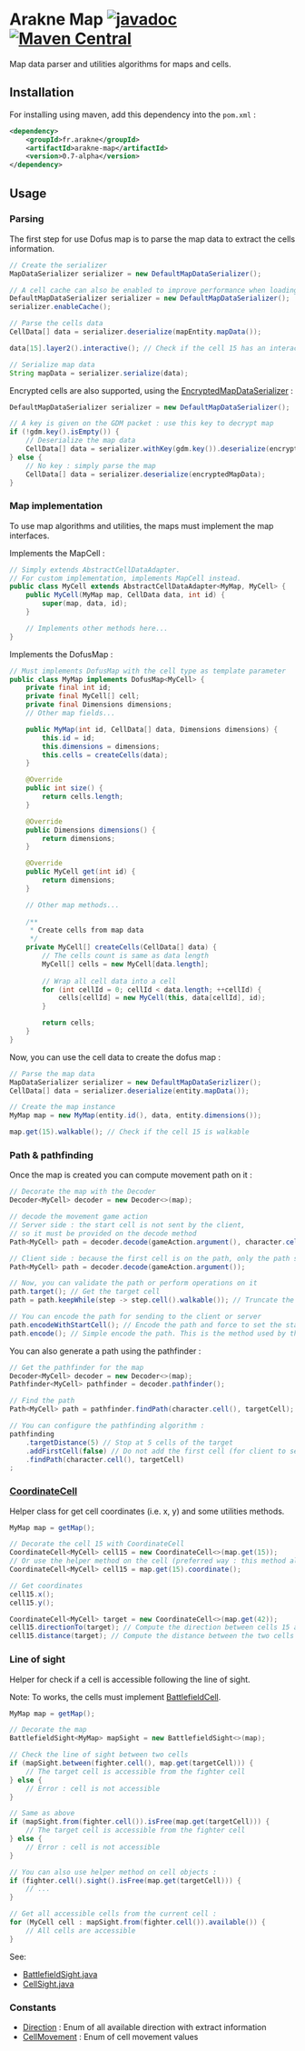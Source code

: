 # Arakne Map [![javadoc](https://javadoc.io/badge2/fr.arakne/arakne-map/javadoc.svg)](https://javadoc.io/doc/fr.arakne/arakne-map) [![Maven Central](https://img.shields.io/maven-central/v/fr.arakne/arakne-map)](https://search.maven.org/artifact/fr.arakne/arakne-map)

Map data parser and utilities algorithms for maps and cells.

## Installation

For installing using maven, add this dependency into the `pom.xml` :

```xml
<dependency>
    <groupId>fr.arakne</groupId>
    <artifactId>arakne-map</artifactId>
    <version>0.7-alpha</version>
</dependency>
```

## Usage

### Parsing

The first step for use Dofus map is to parse the map data to extract the cells information.

```java
// Create the serializer
MapDataSerializer serializer = new DefaultMapDataSerializer();

// A cell cache can also be enabled to improve performance when loading multiple maps (like on a server)
DefaultMapDataSerializer serializer = new DefaultMapDataSerializer();
serializer.enableCache();

// Parse the cells data
CellData[] data = serializer.deserialize(mapEntity.mapData());

data[15].layer2().interactive(); // Check if the cell 15 has an interactive object

// Serialize map data
String mapData = serializer.serialize(data);
```

Encrypted cells are also supported, using the [EncryptedMapDataSerializer](src/main/java/fr/arakne/utils/maps/serializer/EncryptedMapDataSerializer.java) :

```java
DefaultMapDataSerializer serializer = new DefaultMapDataSerializer();

// A key is given on the GDM packet : use this key to decrypt map
if (!gdm.key().isEmpty()) {
    // Deserialize the map data
    CellData[] data = serializer.withKey(gdm.key()).deserialize(encryptedMapData);
} else {
    // No key : simply parse the map
    CellData[] data = serializer.deserialize(encryptedMapData);
}
```

### Map implementation

To use map algorithms and utilities, the maps must implement the map interfaces.

Implements the MapCell :

```java
// Simply extends AbstractCellDataAdapter. 
// For custom implementation, implements MapCell instead.
public class MyCell extends AbstractCellDataAdapter<MyMap, MyCell> {
    public MyCell(MyMap map, CellData data, int id) {
        super(map, data, id);
    }

    // Implements other methods here...
}
```

Implements the DofusMap :

```java
// Must implements DofusMap with the cell type as template parameter
public class MyMap implements DofusMap<MyCell> {
    private final int id;
    private final MyCell[] cell;
    private final Dimensions dimensions;
    // Other map fields...

    public MyMap(int id, CellData[] data, Dimensions dimensions) {
        this.id = id;
        this.dimensions = dimensions;
        this.cells = createCells(data);
    }

    @Override
    public int size() {
        return cells.length;
    }

    @Override
    public Dimensions dimensions() {
        return dimensions;
    }

    @Override
    public MyCell get(int id) {
        return dimensions;
    }

    // Other map methods...
    
    /**
     * Create cells from map data
     */
    private MyCell[] createCells(CellData[] data) {
        // The cells count is same as data length
        MyCell[] cells = new MyCell[data.length];
    
        // Wrap all cell data into a cell
        for (int cellId = 0; cellId < data.length; ++cellId) {
            cells[cellId] = new MyCell(this, data[cellId], id);
        }

        return cells;
    }
}
```

Now, you can use the cell data to create the dofus map :

```java
// Parse the map data
MapDataSerializer serializer = new DefaultMapDataSerizlizer();
CellData[] data = serializer.deserialize(entity.mapData());

// Create the map instance
MyMap map = new MyMap(entity.id(), data, entity.dimensions());

map.get(15).walkable(); // Check if the cell 15 is walkable
```

### Path & pathfinding

Once the map is created you can compute movement path on it :

```java
// Decorate the map with the Decoder
Decoder<MyCell> decoder = new Decoder<>(map);

// decode the movement game action
// Server side : the start cell is not sent by the client, 
// so it must be provided on the decode method 
Path<MyCell> path = decoder.decode(gameAction.argument(), character.cell());

// Client side : because the first cell is on the path, only the path should be provider
Path<MyCell> path = decoder.decode(gameAction.argument());

// Now, you can validate the path or perform operations on it
path.target(); // Get the target cell
path = path.keepWhile(step -> step.cell().walkable()); // Truncate the path at the first unwalkable cell

// You can encode the path for sending to the client or server
path.encodeWithStartCell(); // Encode the path and force to set the start cell. This is required by the client.
path.encode(); // Simple encode the path. This is the method used by the client to send to the server.
```

You can also generate a path using the pathfinder :

```java
// Get the pathfinder for the map
Decoder<MyCell> decoder = new Decoder<>(map);
Pathfinder<MyCell> pathfinder = decoder.pathfinder();

// Find the path
Path<MyCell> path = pathfinder.findPath(character.cell(), targetCell);

// You can configure the pathfinding algorithm :
pathfinding
    .targetDistance(5) // Stop at 5 cells of the target
    .addFirstCell(false) // Do not add the first cell (for client to server)
    .findPath(character.cell(), targetCell)
;
```

### [CoordinateCell](src/main/java/fr/arakne/utils/maps/CoordinateCell.java)

Helper class for get cell coordinates (i.e. x, y) and some utilities methods.

```java
MyMap map = getMap();

// Decorate the cell 15 with CoordinateCell
CoordinateCell<MyCell> cell15 = new CoordinateCell<>(map.get(15));
// Or use the helper method on the cell (preferred way : this method allows to cache the CoordinateCell instance)
CoordinateCell<MyCell> cell15 = map.get(15).coordinate();

// Get coordinates
cell15.x();
cell15.y();

CoordinateCell<MyCell> target = new CoordinateCell<>(map.get(42));
cell15.directionTo(target); // Compute the direction between cells 15 and 42
cell15.distance(target); // Compute the distance between the two cells
```

### Line of sight

Helper for check if a cell is accessible following the line of sight.

Note: To works, the cells must implement [BattlefieldCell](src/main/java/fr/arakne/utils/maps/BattlefieldCell.java).

```java
MyMap map = getMap();

// Decorate the map
BattlefieldSight<MyMap> mapSight = new BattlefieldSight<>(map);

// Check the line of sight between two cells
if (mapSight.between(fighter.cell(), map.get(targetCell))) {
    // The target cell is accessible from the fighter cell
} else {
    // Error : cell is not accessible
}

// Same as above
if (mapSight.from(fighter.cell()).isFree(map.get(targetCell))) {
    // The target cell is accessible from the fighter cell
} else {
    // Error : cell is not accessible
}

// You can also use helper method on cell objects :
if (fighter.cell().sight().isFree(map.get(targetCell))) {
    // ...
}

// Get all accessible cells from the current cell :
for (MyCell cell : mapSight.from(fighter.cell()).available()) {
    // All cells are accessible
}
```

See:
- [BattlefieldSight.java](src/main/java/fr/arakne/utils/maps/sight/BattlefieldSight.java)
- [CellSight.java](src/main/java/fr/arakne/utils/maps/sight/CellSight.java)

### Constants

- [Direction](src/main/java/fr/arakne/utils/maps/constant/Direction.java) : Enum of all available direction with extract information
- [CellMovement](src/main/java/fr/arakne/utils/maps/constant/CellMovement.java) : Enum of cell movement values

